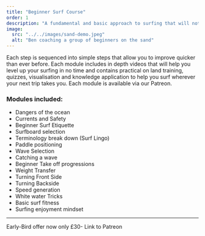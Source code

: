 ```yaml
---
title: "Beginner Surf Course"
order: 1
description: "A fundamental and basic approach to surfing that will not only enable you to take off smoothly but also streamline your progression moving forwards in your surfing path. This course covers the beginning stages of surfing as well as white water tricks and ways to enjoy the ocean whatever the conditions. Each step is sequenced into simple steps that allow you to improve quicker than ever before."
image:
  src: "../../images/sand-demo.jpeg"
  alt: "Ben coaching a group of beginners on the sand"
---
```


Each step is sequenced into simple steps that allow you to improve quicker than ever before. Each module includes in depth videos that will help you level up your surfing in no time and contains practical on land training, quizzes, visualisation and knowledge application to help you surf wherever your next trip takes you. Each module is available via our Patreon.

### Modules included:

- Dangers of the ocean
- Currents and Safety
- Beginner Surf Etiquette
- Surfboard selection
- Terminology break down (Surf Lingo)
- Paddle positioning
- Wave Selection
- Catching a wave
- Beginner Take off progressions
- Weight Transfer
- Turning Front Side
- Turning Backside
- Speed generation
- White water Tricks
- Basic surf fitness
- Surfing enjoyment mindset

---

Early-Bird offer now only £30- Link to Patreon
